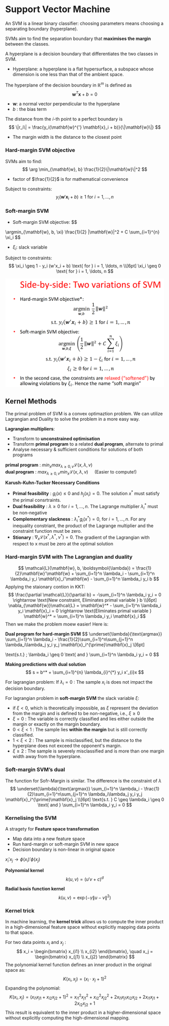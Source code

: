 # Support Vector Machine
An SVM is a linear binary classifier: choosing parameters means choosing a separating boundary (hyperplane).

SVMs aim to find the separation boundary that **maximises the margin** between the classes.

A hyperplane is a decision boundary that differentiates the two classes in SVM.
- Hyperplane: a hyperplane is a flat hypersurface, a subspace whose dimension is one less than that of the ambient space.


The hyperplane of the decision boundary in $\mathbb{R}^m$ is defined as
$$
\mathbf{w}^T \mathbf{x} + b = 0
$$
- $\mathbf{w}$: a normal vector perpendicular to the hyperplane
- $b$ : the bias term

The distance from the 𝑖-th point to a perfect boundary is
$$
\|r_i\| = \frac{y_i(\mathbf{w}^{'} \mathbf{x}_i + b)}{\|\mathbf{w}\|}
$$

- The margin width is the distance to the closest point

### Hard-margin SVM objective

SVMs aim to find:
$$
\arg \min_{\mathbf{w}, b} \frac{1}{2}\|\mathbf{w}\|^2
$$
- factor of $\frac{1}{2}$ is for mathematical convenience

Subject to constraints:
$$
y_i(\mathbf{w}' \mathbf{x}_i + b) \geq 1 \text{ for } i = 1, \ldots, n
$$

### Soft-margin SVM

- Soft-margin SVM objective:
$$

\argmin_{\mathbf{w}, b, \xi} \frac{1}{2} \|\mathbf{w}\|^2 + C \sum_{i=1}^{n} \xi_i
$$
- $\xi_i$: slack variable

Subject to constraints:
$$
\xi_i \geq 1 - y_i (w'x_i + b) \text{ for } i = 1, \ldots, n \\[6pt]
\xi_i \geq 0 \text{ for } i = 1, \ldots, n
$$


![alt text](image-5.png)

## Kernel Methods
The primal problem of SVM is a convex optimaztion problem. We can utilize Lagrangian and Duality to solve the problem in a more easy way.

**Lagrangian multipliers**: 
- Transform to **unconstrained optimisation**
- Transform **primal program** to a related **dual program**, alternate to primal
- Analyse necessary & sufficient conditions for solutions of both programs

**primal program** :  $min_x max_{\lambda \geq 0, v}\mathcal{L}(x,\lambda, v)$\
**dual program** : $max_{\lambda \geq 0, v} min_x \mathcal{L}(x,\lambda, v) \quad$ (Easier to compute!)

**Karush-Kuhn-Tucker Necessary Conditions**
- **Primal feasibility** : $g_i(x) \leq 0$ and $h_j(x_i) = 0$. The solution $x^*$ must satisfy the primal consrtraints.
- **Dual feasibility** : $\lambda \geq 0$ for $i = 1, \ldots ,n$. The Lagrange multiplier $\lambda_{i}^{*}$ must be non-negative
- **Complementary slackness** : $\lambda_{i}^{*} g_i(x^{*}) = 0 \text{, for } i = 1, \ldots, n$. For any inequality constriant, the product of the Lagrange multiplier and the constraint function must be zero.
- **Stionary** : $\nabla_x \mathcal{L}(x^*, \lambda^*, \nu^*) = 0$. The gradient of the Lagrangian with respect to x must be zero at the optimal solution

### Hard-margin SVM with The Lagrangian and duality
$$
\mathcal{L}(\mathbf{w}, b, \boldsymbol{\lambda}) = \frac{1}{2}\mathbf{w}'\mathbf{w} + \sum_{i=1}^n \lambda_i - \sum_{i=1}^n \lambda_i y_i \mathbf{x}_i'\mathbf{w} - \sum_{i=1}^n \lambda_i y_i b
$$
Applying the staionary contion in KKT:
$$
\frac{\partial \mathcal{L}}{\partial b} = -\sum_{i=1}^n \lambda_i y_i = 0 \rightarrow \text{New constraint, Eliminates primal variable } b \\[6pt]
\nabla_{\mathbf{w}}\mathcal{L} = \mathbf{w}^* - \sum_{i=1}^n \lambda_i y_i \mathbf{x}_i = 0 \rightarrow \text{Eliminates primal variable } \mathbf{w}^* = \sum_{i=1}^n \lambda_i y_i \mathbf{x}_i
$$
Then we make the problem moew easier! Here is:

**Dual program for hard-margin SVM**
$$
\underset{\lambda}{\text{argmax}} \sum_{i=1}^n \lambda_i - \frac{1}{2}\sum_{i=1}^n\sum_{j=1}^n \lambda_i\lambda_j y_i y_j \mathbf{x}_i^{\prime}\mathbf{x}_j \\[6pt]

\text{s.t.} \; \lambda_i \geq 0 \text{ and } \sum_{i=1}^n \lambda_i y_i = 0
$$

**Making predictions with dual solution**
$$
s = b^* + \sum_{i=1}^{n} \lambda_{i}^{*} y_i x'_{i}x
$$

For lagrangian problem: 
If $\lambda_i = 0$ : The sample  $x_i$ is does not impact the decision boundary.

For lagrangian problem in **soft-margin SVM** the slack variable $\xi$:
- if $\xi < 0$, which is theoretically impossible, as $\xi$ represent the deviation from the margin and is defined to be non-negative, i.e., $\xi \geq 0$
- $\xi = 0$ : The variable is correctly classified and lies either outside the margin or exactly on the margin boundary.
- $0 < \xi < 1$ : The sample lies **within the margin** but is still correctly classified.
- $1 < \xi < 2$ : The sample is misclassified, but the distance to the hyperplane does not exceed the opponent's margin.
- $\xi \geq 2$ : The sample is severely misclassified and is more than one margin width away from the hyperplane.

### Soft-margin SVM’s dual
The function for Sofr-Margin is similar. The difference is the constraint of $\lambda$
$$
\underset{\lambda}{\text{argmax}} \sum_{i=1}^n \lambda_i - \frac{1}{2}\sum_{i=1}^n\sum_{j=1}^n \lambda_i\lambda_j y_i y_j \mathbf{x}_i^{\prime}\mathbf{x}_j \\[6pt]
\text{s.t. } C \geq \lambda_i \geq 0 \text{ and } \sum_{i=1}^n \lambda_i y_i = 0
$$

### Kernelising the SVM
A stragety for **Feature space transformation**
- Map data into a new feature space
- Run hard-margin or soft-margin SVM in new space
- Decision boundary is non-linear in original space


$x_i' x_j \rightarrow \phi(x_i)' \phi(x_j)$

**Polynomial kernel**
$$
k(u,v) = (u'v + c)^d
$$

**Radial basis function kernel**
$$
k(u,v) = \exp(- \gamma \|u-v \|^2)
$$

### Kernel trick

In machine learning, the **kernel trick** allows us to compute the inner product in a high-dimensional feature space without explicitly mapping data points to that space.

For two data points $x_i$ and $x_j$ : 
$$
x_i = \begin{bmatrix} x_{i1} \\ x_{i2} \end{bmatrix}, \quad x_j = \begin{bmatrix} x_{j1} \\ x_{j2} \end{bmatrix}
$$
The polynomial kernel function defines an inner product in the original space as:
$$
K(x_i, x_j) = (x_i \cdot x_j + 1)^2
$$
Expanding the polynomial:
$$
K(x_i, x_j) = (x_{i1} x_{j1} + x_{i2} x_{j2} + 1)^2 = x_{i1}^2 x_{j1}^2 + x_{i2}^2 x_{j2}^2 + 2x_{i1} x_{j1} x_{i2} x_{j2} + 2x_{i1} x_{j1} + 2x_{i2} x_{j2} + 1
$$
This result is equivalent to the inner product in a higher-dimensional space without explicitly computing the high-dimensional mapping.